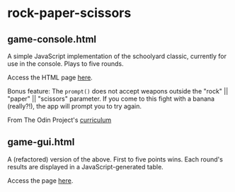 # rock-paper-scissors

## game-console.html
A simple JavaScript implementation of the schoolyard classic, currently for use in the console. Plays to five rounds.

Access the HTML page [here](https://petrichor829.github.io/rock-paper-scissors/game-console.html).

Bonus feature: The <code>prompt()</code> does not accept weapons outside the "rock" || "paper" || "scissors" parameter. If you come to this fight with a banana (really?!), the app will prompt you to try again.

From The Odin Project's [curriculum](https://www.theodinproject.com/lessons/rock-paper-scissors)

## game-gui.html
A (refactored) version of the above. First to five points wins. Each round's results are displayed in a JavaScript-generated table.

Access the page [here](https://petrichor829.github.io/rock-paper-scissors/index.html).


